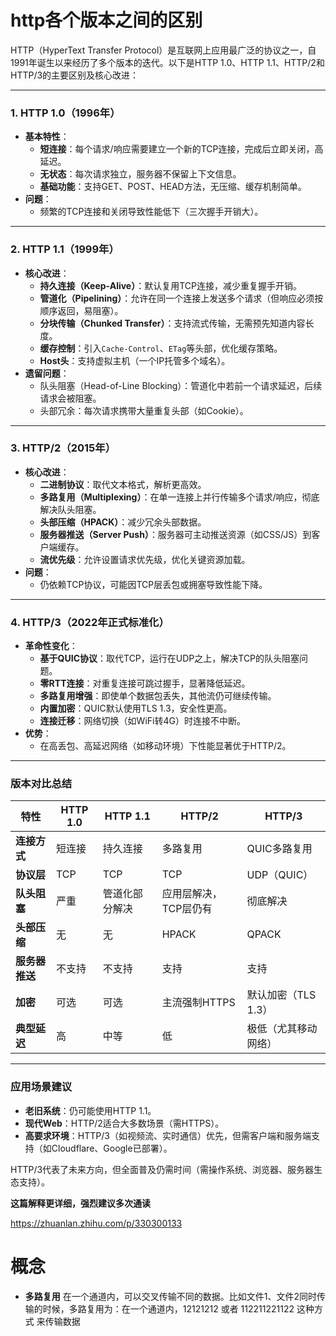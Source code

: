 # http各个版本之间的区别

HTTP（HyperText Transfer Protocol）是互联网上应用最广泛的协议之一，自1991年诞生以来经历了多个版本的迭代。以下是HTTP 1.0、HTTP 1.1、HTTP/2和HTTP/3的主要区别及核心改进：

---

### **1. HTTP 1.0（1996年）**
- **基本特性**：
  - **短连接**：每个请求/响应需要建立一个新的TCP连接，完成后立即关闭，高延迟。
  - **无状态**：每次请求独立，服务器不保留上下文信息。
  - **基础功能**：支持GET、POST、HEAD方法，无压缩、缓存机制简单。
- **问题**：
  - 频繁的TCP连接和关闭导致性能低下（三次握手开销大）。

---

### **2. HTTP 1.1（1999年）**
- **核心改进**：
  - **持久连接（Keep-Alive）**：默认复用TCP连接，减少重复握手开销。
  - **管道化（Pipelining）**：允许在同一个连接上发送多个请求（但响应必须按顺序返回，易阻塞）。
  - **分块传输（Chunked Transfer）**：支持流式传输，无需预先知道内容长度。
  - **缓存控制**：引入`Cache-Control`、`ETag`等头部，优化缓存策略。
  - **Host头**：支持虚拟主机（一个IP托管多个域名）。
- **遗留问题**：
  - 队头阻塞（Head-of-Line Blocking）：管道化中若前一个请求延迟，后续请求会被阻塞。
  - 头部冗余：每次请求携带大量重复头部（如Cookie）。

---

### **3. HTTP/2（2015年）**
- **核心改进**：
  - **二进制协议**：取代文本格式，解析更高效。
  - **多路复用（Multiplexing）**：在单一连接上并行传输多个请求/响应，彻底解决队头阻塞。
  - **头部压缩（HPACK）**：减少冗余头部数据。
  - **服务器推送（Server Push）**：服务器可主动推送资源（如CSS/JS）到客户端缓存。
  - **流优先级**：允许设置请求优先级，优化关键资源加载。
- **问题**：
  - 仍依赖TCP协议，可能因TCP层丢包或拥塞导致性能下降。

---

### **4. HTTP/3（2022年正式标准化）**
- **革命性变化**：
  - **基于QUIC协议**：取代TCP，运行在UDP之上，解决TCP的队头阻塞问题。
  - **零RTT连接**：对重复连接可跳过握手，显著降低延迟。
  - **多路复用增强**：即使单个数据包丢失，其他流仍可继续传输。
  - **内置加密**：QUIC默认使用TLS 1.3，安全性更高。
  - **连接迁移**：网络切换（如WiFi转4G）时连接不中断。
- **优势**：
  - 在高丢包、高延迟网络（如移动环境）下性能显著优于HTTP/2。

---

### **版本对比总结**
| 特性                | HTTP 1.0       | HTTP 1.1               | HTTP/2                 | HTTP/3                 |
|---------------------|---------------|-----------------------|------------------------|------------------------|
| **连接方式**         | 短连接         | 持久连接               | 多路复用               | QUIC多路复用           |
| **协议层**           | TCP           | TCP                   | TCP                    | UDP（QUIC）            |
| **队头阻塞**         | 严重           | 管道化部分解决         | 应用层解决，TCP层仍有  | 彻底解决               |
| **头部压缩**         | 无             | 无                    | HPACK                  | QPACK                  |
| **服务器推送**       | 不支持         | 不支持                | 支持                   | 支持                   |
| **加密**             | 可选           | 可选                  | 主流强制HTTPS          | 默认加密（TLS 1.3）    |
| **典型延迟**         | 高             | 中等                  | 低                     | 极低（尤其移动网络）   |

---

### **应用场景建议**
- **老旧系统**：仍可能使用HTTP 1.1。
- **现代Web**：HTTP/2适合大多数场景（需HTTPS）。
- **高要求环境**：HTTP/3（如视频流、实时通信）优先，但需客户端和服务端支持（如Cloudflare、Google已部署）。

HTTP/3代表了未来方向，但全面普及仍需时间（需操作系统、浏览器、服务器生态支持）。

**这篇解释更详细，强烈建议多次通读**

https://zhuanlan.zhihu.com/p/330300133


# 概念

* **多路复用** 在一个通道内，可以交叉传输不同的数据。比如文件1、文件2同时传输的时候，多路复用为：在一个通道内，12121212 或者 112211221122 这种方式 来传输数据
